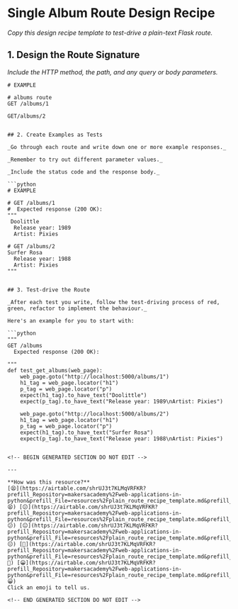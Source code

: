 # Single Album Route Design Recipe

_Copy this design recipe template to test-drive a plain-text Flask route._

## 1. Design the Route Signature

_Include the HTTP method, the path, and any query or body parameters._

```
# EXAMPLE

# albums route
GET /albums/1

GET/albums/2


## 2. Create Examples as Tests

_Go through each route and write down one or more example responses._

_Remember to try out different parameter values._

_Include the status code and the response body._

```python
# EXAMPLE

# GET /albums/1
#  Expected response (200 OK):
"""
 Doolittle
  Release year: 1989
  Artist: Pixies

# GET /albums/2
Surfer Rosa
  Release year: 1988
  Artist: Pixies
"""


## 3. Test-drive the Route

_After each test you write, follow the test-driving process of red, green, refactor to implement the behaviour._

Here's an example for you to start with:

```python
"""
GET /albums
  Expected response (200 OK):
  
"""
def test_get_albums(web_page):
    web_page.goto("http://localhost:5000/albums/1")
    h1_tag = web_page.locator("h1")
    p_tag = web_page.locator("p")
    expect(h1_tag).to_have_text("Doolittle")
    expect(p_tag).to_have_text("Release year: 1989\nArtist: Pixies")

    web_page.goto("http://localhost:5000/albums/2")
    h1_tag = web_page.locator("h1")
    p_tag = web_page.locator("p")
    expect(h1_tag).to_have_text("Surfer Rosa")
    expect(p_tag).to_have_text("Release year: 1988\nArtist: Pixies")


<!-- BEGIN GENERATED SECTION DO NOT EDIT -->

---

**How was this resource?**  
[😫](https://airtable.com/shrUJ3t7KLMqVRFKR?prefill_Repository=makersacademy%2Fweb-applications-in-python&prefill_File=resources%2Fplain_route_recipe_template.md&prefill_Sentiment=😫) [😕](https://airtable.com/shrUJ3t7KLMqVRFKR?prefill_Repository=makersacademy%2Fweb-applications-in-python&prefill_File=resources%2Fplain_route_recipe_template.md&prefill_Sentiment=😕) [😐](https://airtable.com/shrUJ3t7KLMqVRFKR?prefill_Repository=makersacademy%2Fweb-applications-in-python&prefill_File=resources%2Fplain_route_recipe_template.md&prefill_Sentiment=😐) [🙂](https://airtable.com/shrUJ3t7KLMqVRFKR?prefill_Repository=makersacademy%2Fweb-applications-in-python&prefill_File=resources%2Fplain_route_recipe_template.md&prefill_Sentiment=🙂) [😀](https://airtable.com/shrUJ3t7KLMqVRFKR?prefill_Repository=makersacademy%2Fweb-applications-in-python&prefill_File=resources%2Fplain_route_recipe_template.md&prefill_Sentiment=😀)  
Click an emoji to tell us.

<!-- END GENERATED SECTION DO NOT EDIT -->